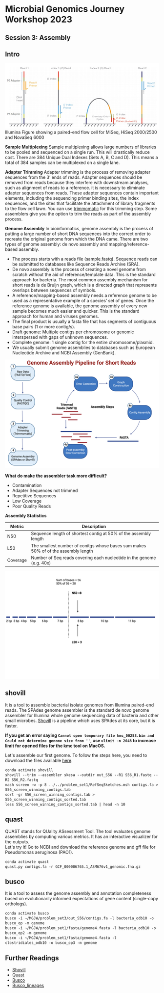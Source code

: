 # Microbial Genomics Journey Workshop 2023
## Session 3: Assembly

## Intro
![Adapter](Illumina_adapters.jpg)
<br/>Illumina Figure showing a paired-end flow cell for MiSeq, HiSeq 2000/2500 and NovaSeq 6000<br/>

**Sample Multiplexing**
Sample multiplexing allows large numbers of libraries to be pooled and sequenced on a single run. This will drastically reduce cost. There are 384 Unique Dual Indexes (Sets A, B, C and D). This means a total of 384 samples can be multiplexed on a single lane.

**Adapter Trimming**
Adapter trimming is the process of removing adapter sequences from the 3’ ends of reads. Adapter sequences should be removed from reads because they interfere with downstream analyses, such as alignment of reads to a reference. it is necessary to eliminate adapter sequences from reads. These adapter sequences contain important elements, including the sequencing primer binding sites, the index sequences, and the sites that facilitate the attachment of library fragments to the flow cell lawn. You can use [trimmomatic](http://www.usadellab.org/cms/?page=trimmomatic) for this trimming step. Some assemblers give you the option to trim the reads as part of the assembly process.

**Genome Assembly**
In bioinformatics, genome assembly is the process of putting a large number of short DNA sequences into the correct order to recreate the original genome from which the DNA came. There are two types of genome assembly: de novo assembly and mapping/reference-based assembly.

* The process starts with a reads file (sample.fastq). Sequence reads can be submitted to databases like Sequence Reads Archive (SRA).
* De novo assembly is the process of creating a novel genome from scratch without the aid of reference/template data. This is the standard approach for bacteria. The most common assembly mechanism for short reads is de Bruijn graph, which is a directed graph that represents overlaps between sequences of symbols.
* A reference/mapping-based assembly needs a reference genome to be used as a representative example of a species’ set of genes. Once the reference genome is available, the genome assembly of every new sample becomes much easier and quicker. This is the standard approach for human and viruses genomes.
* The final product is usually a fasta file that has segments of contiguous base pairs (1 or more contig/s).  
* Draft genome: Multiple contigs per chromosome or genomic interspersed with gaps of unknown sequences.
* Complete genome: 1 single contig for the entire chromosome/plasmid.
* We usually submit genome assemblies to databases such as European Nucleotide Archive and NCBI Assembly (GenBank).

![Assembly](Assembly_Steps.jpg)

**What do make the assembler task more difficult?**
* Contamination
* Adapter Sequences not trimmed
* Repetitive Sequences
* Low Coverage
* Poor Quality Reads

**Assembly Statistics**

|  Metric             | Description                                                  |
| ------------------- | ------------------------------------------------------------ |
| N50  | Sequence length of shortest contig at 50% of the assembly length |
| L50 | The smallest number of conitgs whose bases sum makes 50% of of the assembly length |
| Coverage | Number of Seq reads covering each nucleotide in the genome (e.g. 40x) |

![Metrics](Assembly_Metrics.jpg)

## shovill
It is a tool to assemble bacterial isolate genomes from Illumina paired-end reads. The SPAdes genome assembler is the standard de novo genome assembler for Illumina whole genome sequencing data of bacteria and other small microbes. [Shovill](https://github.com/tseemann/shovill) is a pipeline which uses SPAdes at its core, but it is faster.<br/>

**If you get an error saying `Cannot open temporary file kmc_00253.bin and Could not determine genome size from ''`, use `ulimit -n 2048` to increase limit for opened files for the kmc tool on MacOS.**<br/>

Let's assemble our first genome. To follow the steps here, you need to download the files available [here](https://www.dropbox.com/scl/fo/8ni4qic39mb3ojapgci1x/h?dl=0&rlkey=p6gyncbcees8754go5s8votvu).
```
conda activate shovill
shovill --trim --assembler skesa --outdir out_S56 --R1 S56_R1.fastq --R2 S56_R2.fastq
mash screen -w -p 8 ../../problem_set1/RefSeqSketches.msh contigs.fa > S56_screen_winning_contigs.tab
sort -gr S56_screen_winning_contigs.tab > S56_screen_winning_contigs_sorted.tab
less S56_screen_winning_contigs_sorted.tab | head -n 10
```
## quast
QUAST stands for QUality ASsessment Tool. The tool evaluates genome assemblies by computing various metrics. It has an interactive visualizer for the outputs.<br/>
Let's try it! Go to NCBI and download the reference genome and gff file for Pseudomonas aeruginosa (PAO1).
```
conda activate quast
quast.py contigs.fa -r GCF_000006765.1_ASM676v1_genomic.fna.gz
```
## busco
It is a tool to assess the genome assembly and annotation completeness based on evolutionarily informed expectations of gene content (single-copy orthologs).
```
conda activate busco
busco -i ~/MGJW/problem_set3/out_S56/contigs.fa -l bacteria_odb10 -o busco_op -m genome
busco -i ~/MGJW/problem_set1/fasta/genome4.fasta -l bacteria_odb10 -o busco_op2 -m genome
busco -i ~/MGJW/problem_set1/fasta/genome4.fasta -l clostridiales_odb10 -o busco_op3 -m genome
```
## Further Readings
* [Shovill](https://github.com/tseemann/shovill)
* [Quast](https://www.youtube.com/watch?v=ViXzKrQo25k)
* [Busco](https://academic.oup.com/bioinformatics/article/31/19/3210/211866)
* [Busco_lineages](https://busco.ezlab.org/list_of_lineages.html)
